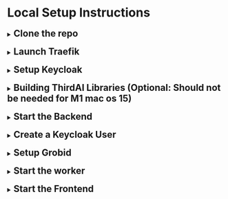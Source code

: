 # Local Setup Instructions

<details>
  <summary><h2 style="display: inline;">Clone the repo</h2></summary>
  <br>

  Run the commands
  ```bash
  git clone https://github.com/ThirdAILabs/PRISM
  cd PRISM
  ```
</details>
<br>
<details>
  <summary><h2 style="display: inline;">Launch Traefik</h2></summary>
  <br>

  Run the commands
  1. Install Traefik using Homebrew:
  ```bash
  brew install traefik
  ```

  2. Navigate to the local_setup folder in the PRISM repository and run:
  ```bash
  cd local_setup
  bash launch_traefik.sh
  ```
  **Note: Ignore the error about non-empty provider endpoint.**
</details>
<br>
<details>
  <summary><h2 style="display: inline;">Setup Keycloak</h2></summary>
  <br>

  1. Download Keycloak version 26.0.0 from the official GitHub repository using this link: [Download Keycloak 26.0.0](https://thirdai-corp-public.s3.us-east-2.amazonaws.com/keycloak/keycloak-26.0.0.zip).
  2. Extract the downloaded `keycloak-26.0.0.zip` file to a directory of your choice.
  3. After extraction, you should have a directory named `keycloak-26.0.0`.
  4. Open a terminal and navigate to the `keycloak-26.0.0` directory:

  ```bash
  cd keycloak-26.0.0/
  ```

  5. Start the Keycloak server in development mode with the following command:

  ```bash
  bin/kc.sh start-dev --http-port=8180 --debug --bootstrap-admin-username temp_admin --bootstrap-admin-password password --hostname-strict false --proxy-headers forwarded --http-relative-path /keycloak
  ```

  6. To view the admin dashboard go to `localhost:8180` in your browser and login with the credentials `temp_admin` and `password`.

  7. Integrate Custom Theme in Login UI
    1. Copy the custom-theme folder from keycloak-assets.
    2. Navigate to the themes folder inside your keycloak-26.0.0 directory.
    3. Paste the directory (named custom-theme) into the themes folder.

</details>
<br>
<details>
  <summary><h2 style="display: inline;">Building ThirdAI Libraries (Optional: Should not be needed for M1 mac os 15)</h2></summary>
  <br>

  The following is for building the thirdai libraries needed for the neural db and flash bindings. This is an optional step, the repo has libraries built for `m1 mac os 15` already in it.

  1. Clone Universe:
  ```bash
  git clone https://github.com/ThirdAILabs/Universe --recursive
  ```

  2. Navigate into universe:
  ```bash
  cd Universe
  ```

  3. Build the library:

    Note: you can just use `bin/build.py` without the license options if running locally, however this library will not have licensing so be very careful distributing these libraries.

  ```
  bin/build.py -f THIRDAI_BUILD_LICENSE THIRDAI_CHECK_LICENSE
  ```

  4. Copy the libraries below to `PRISM/prism/search/lib/linux_x64` if building on linux or `PRISM/prism/search/lib/macos_arm64` if running on M1 mac (or other mac os as well but this is not tested yet). After this you should have a 4 `.a` libraries in the directory. See the current `search/lib/macos_arm64` as an example of what it should look like.

    Note: if you build Universe without the licensing flags you will not have the `libcryptopp.a` library. You can skip this. In `PRISM/prism/search/search.go` on lines 3 & 4 you may have to delete the part that says `-lssl -lcrypto` on linux and `-L/opt/homebrew/Cellar/openssl@3/3.4.0/lib/ -lssl -lcrypto` for macos.

    - `Universe/build/libthirdai.a`
    - `Universe/build/deps/rocksdb/librocksdb.a`
    - `Universe/build/deps/utf8proc/libutf8proc.a`
    - `Universe/build/deps/cryptopp-cmake/cryptopp/libcryptopp.a`
</details>
<br>
<details>
  <summary><h2 style="display: inline;">Start the Backend</h2></summary>
  <br>

  Note: For macos the wheels assume that you have libomp installed in `/opt/homebrew/opt/libomp/lib/`, which should be the default if you install with homebrew. You will also need to have openssl3 installed at `/opt/homebrew/Cellar/openssl@3/3.4.0/lib/`. This should also be the default if you install with homebrew.

  Prism needs a database for working, create one if not already done.

  1. Connect with psql client
  ```bash
  psql -U <username> -d postgres
  ```
  2. Create database
  ```sql
  create database prism;
  ```
  3. Make a copy of `cmd/backend/.env.example`.
  ```bash
  cp prism/cmd/backend/.env.example prism/cmd/backend/.env
  ```
  4. Fill in the `.env` file

      a. If using the keycloak setup described above, configure the keycloak args in the config file based on your hosting environment:
  
  <details style="margin-left: 50px;">
    <summary>For local setup</summary>
    
```bash
KEYCLOAK_SERVER_URL="http://localhost/keycloak"
KEYCLOAK_ADMIN_USERNAME="temp_admin"
KEYCLOAK_ADMIN_PASSWORD="password"
KEYCLOAK_PUBLIC_HOSTNAME="http://localhost"
KEYCLOAK_PRIVATE_HOSTNAME="http://localhost"
```
  </details>
  <details style="margin-left: 50px;">
    <summary>For hosted setup (replace example.com with your domain or IP):</summary>
    
```bash
KEYCLOAK_SERVER_URL="http://example.com/keycloak"
KEYCLOAK_ADMIN_USERNAME="temp_admin"
KEYCLOAK_ADMIN_PASSWORD="password"
KEYCLOAK_PUBLIC_HOSTNAME="http://example.com"
KEYCLOAK_PRIVATE_HOSTNAME="http://example.com"
```
      
  </details>
  <br>
  <div style="margin-left: 40px;">
    b. <strong>Rest of the config</strong>
    
```bash
DB_URI="postgresql://<username>:<password>@<host | localhost>:<port | 5432>/prism"
SEARCHABLE_ENTITIES_DATA="<path to PRISM/data/searchable_entities.json>"
# License for PRISM, this should be a keygen license with the Full Access and Prism entitlements.
PRISM_LICENSE="Prism license key"
```
  </div>

5. For Entity search to work, we need to set the openai key as env variable before starting the backend.

```bash
export OPENAI_API_KEY=YOUR_OPENAI_KEY
```

5. Start the backend:

```bash
go run cmd/backend/main.go --env "./cmd/backend/.env"
```
</details>
<br>

<details>
  <summary><h2 style="display: inline;">Create a Keycloak User</h2></summary>
  <br>

  1. Go to `localhost:8180/keycloak` and log in with the Keycloak admin credentials from step 6 of Keycloak setup.
  2. In the top left, select `prism-user` from the dropdown to change the realm.
  3. Click `Users` on the left-hand menu.
  4. Click `Add user`, fill in the username, email, First Name, Last Name fields, and click `Create` at the bottom.
  5. Go to the `Credentials` tab, click `Set password`, enter a password, and save it.
  6. In the `Details` tab, remove the `Update Password` requirement under `Required User Actions`.
  7. The username and password can now be used to log in as a user with Keycloak.
  
  </details>
<br>

<details>
<summary><h2 style="display: inline;">Setup Grobid</h2></summary>
  <br>

  Grobid can be set up on Blade server and can be accessed by forwarding the port.
  
  Run the command ```docker run --rm --init --ulimit core=0 -p 8070:8070 grobid/grobid:0.8.0```. This will start Grobid on port ```8070```.
</details>
<br>

<details>
  <summary><h2 style="display: inline;">Start the worker</h2></summary>
  <br>

  The worker needs the fund code triangulation database. The database can be created with the command ```psql -U postgres``` followed by ```create database prism_triangulation;```. To populate the database, the following command should be run in the terminal ```pg_restore --no-owner -U postgres -d prism_triangulation -F c prism_triangulation.dump```. The dump can be found [here](https://thirdai-corp-public.s3.us-east-2.amazonaws.com/Prism/prism_triangulation.dump).

  1. Make a copy of `cmd/worker/.env.example` and fill in the fields.
  ```bash
  cp cmd/worker/.env.example cmd/worker/.env
  ```

  2. update the worker config `cmd/worker/.env`:
  ```bash
# Uri for prism postgres db
DB_URI="postgresql://<username>:<password>@<host | localhost>:<port | 5432>/prism"

# Uri for fund code triangulation postgres db
FUNDCODE_TRIANGULATION_DB_URI="postgresql://<username>:<password>@<host | localhost>:<port | 5432>/prism_triangulation"

# License for PRISM, this should be a keygen license with the Full Access and Prism entitlements.
PRISM_LICENSE="prism license key"

# Work dir for worker, will store ndbs and caches etc.
WORK_DIR="any empty directory"

# Path to load data to construct ndbs for author flaggers(update the following path from prism/data)
UNIVERSITY_DATA="<path to PRISM/data/university_webpages.json>"
DOC_DATA="<path to PRISM/data/doc_and_press_releases.json>"
AUX_DATA="<path to PRISM/data/auxiliary_webpages.json>"

# Endpoint for grobid
GROBID_ENDPOINT="http://localhost:8070/" # for local setup
  ```

  3. Start the worker:

  ```bash
  go run cmd/worker/main.go --env "./cmd/worker/.env"
  ```

</details>
<br>
<details>
  <summary><h2 style="display: inline;">Start the Frontend</h2></summary>
  <br>

  1. Navigate to the frontend folder:

  ```bash
  cd PRISM/frontend
  ```

  2. Create and configure the `.env` file:

  __Important Note__: Please ensure that you enter the URL values without quotes and remove any inline comments that might appear on the same line.

  - For local development:
    ```bash
    REACT_APP_API_URL=http://localhost
    REACT_APP_KEYCLOAK_URL=http://localhost/keycloak
    ```

  - For hosted setup (replace example.com with your domain or IP):
    ```bash
    REACT_APP_API_URL=http://example.com
    REACT_APP_KEYCLOAK_URL=http://example.com/keycloak
    ```

  3. Install dependencies:

  ```bash
  npm i
  ```

  4. Start the frontend development server:

  ```bash
  npm start
  ```

  The frontend will be accessible at `http://localhost` in your browser.
</details>